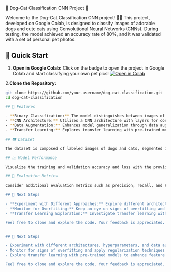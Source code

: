  🐾 Dog-Cat Classification CNN Project 🐾

Welcome to the Dog-Cat Classification CNN project! 🐶🐱 This project, developed on Google Colab, is designed to classify images of adorable dogs and cute cats using Convolutional Neural Networks (CNNs). During testing, the model achieved an accuracy rate of 80%, and it was validated with a set of personal pet photos.

## 🚀 Quick Start

1. **Open in Google Colab:**
   Click on the badge to open the project in Google Colab and start classifying your own pet pics! 
  [![Open in Colab](https://colab.research.google.com/assets/colab-badge.svg)](https://colab.research.google.com/github/shivayapandey/cat-dog-classification/blob/main/cats-v-dogs-classification.ipynb)


2.**Clone the Repository:**
   ```bash
   git clone https://github.com/your-username/dog-cat-classification.git
   cd dog-cat-classification

## 🐾 Features

- **Binary Classification:** The model distinguishes between images of dogs and cats using Convolutional Neural Networks (CNNs).
- **CNN Architecture:** Utilizes a CNN architecture with layers for convolution, batch normalization, max-pooling, and dense connections.
- **Data Augmentation:** Enhances model generalization through data augmentation techniques during training.
- **Transfer Learning:** Explores transfer learning with pre-trained models like VGG16 or ResNet for improved feature extraction.

## 📷 Dataset

The dataset is composed of labeled images of dogs and cats, segmented into training and testing sets. The model achieved an 80% accuracy rate and underwent validation using personal pet photos.

## 📈 Model Performance

Visualize the training and validation accuracy and loss with the provided code snippets.

## 🧐 Evaluation Metrics

Consider additional evaluation metrics such as precision, recall, and F1 score, especially if there's class imbalance.

## 🌟 Next Steps

- **Experiment with Different Approaches:** Explore different architectures, hyperparameters, and data augmentation strategies for model optimization.
- **Monitor for Overfitting:** Keep an eye on signs of overfitting and apply regularization techniques if necessary.
- **Transfer Learning Exploration:** Investigate transfer learning with pre-trained models to enhance feature extraction capabilities.

Feel free to clone and explore the code. Your feedback is appreciated. Happy classifying with your own pet photos! 🐾✨


## 🌟 Next Steps

- Experiment with different architectures, hyperparameters, and data augmentation strategies for model optimization.
- Monitor for signs of overfitting and apply regularization techniques if necessary.
- Explore transfer learning with pre-trained models to enhance feature extraction capabilities.

Feel free to clone and explore the code. Your feedback is appreciated. Happy classifying with your own pet photos! 🐾✨
